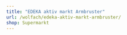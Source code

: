 ```yaml
---
title: "EDEKA aktiv markt Armbruster"
url: /wolfach/edeka-aktiv-markt-armbruster/
shop: Supermarkt
---
```

